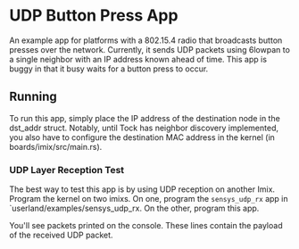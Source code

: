 UDP Button Press App
=============

An example app for platforms with a 802.15.4 radio that broadcasts
button presses over the network. Currently, it sends UDP packets
using 6lowpan to a single neighbor with an IP address known ahead of time.
This app is buggy in that it busy waits for a button press to occur.

## Running

To run this app, simply place the IP address of the destination node in the dst\_addr struct.
Notably, until Tock has neighbor discovery implemented, you also have to configure
the destination MAC address in the kernel (in boards/imix/src/main.rs).

### UDP Layer Reception Test

The best way to test this app is by using UDP reception on another Imix.
Program the kernel on two imixs. On one, program the `sensys_udp_rx` app in
`userland/examples/sensys_udp_rx.
On the other, program this app.

You'll see packets printed on the console.
These lines contain the payload of the received UDP packet.
